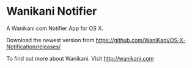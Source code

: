 Wanikani Notifier
=======================

A Wanikani.com Notifier App for OS X.

Download the newest version from https://github.com/WaniKani/OS-X-Notification/releases/

To find out more about Wanikani. Visit http://wanikani.com
